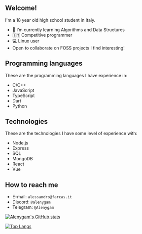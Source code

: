 ## Welcome!

I'm a 18 year old high school student in Italy.

- 🌱 I’m currently learning Algorithms and Data Structures
- 🇮🇹 Competitive programmer
- 💻 Linux user
- Open to collaborate on FOSS projects I find interesting!

## Programming languages

These are the programming languages I have experience in:

- C/C++
- JavaScript
- TypeScript
- Dart
- Python

## Technologies

These are the technologies I have some level of experience with:

- Node.js
- Express
- SQL
- MongoDB
- React
- Vue

## How to reach me

- E-mail: `alessandro@farcas.it`
- Discord: `@alenygam`
- Telegram: `@Alenygam`

[![Alenygam's GitHub stats](https://github-readme-stats.vercel.app/api?username=Alenygam&show_icons=true&theme=solarized-dark)](https://github.com/Alenygam)

[![Top Langs](https://github-readme-stats.vercel.app/api/top-langs/?username=Alenygam&layout=compact&theme=solarized-dark)](https://github.com/Alenygam)
